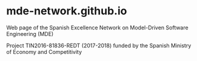 # mde-network.github.io
Web page of the Spanish Excellence Network on Model-Driven Software Engineering (MDE)

Project TIN2016-81836-REDT (2017-2018) funded by the Spanish Ministry of Economy and Competitivity
